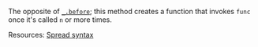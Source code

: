 The opposite of <a href="#before"><code>\_.before</code></a>; this method creates a function that invokes <code>func</code> once it's called <code>n</code> or more times.

Resources: [Spread syntax](https://developer.mozilla.org/docs/Web/JavaScript/Reference/Operators/Spread_syntax)
